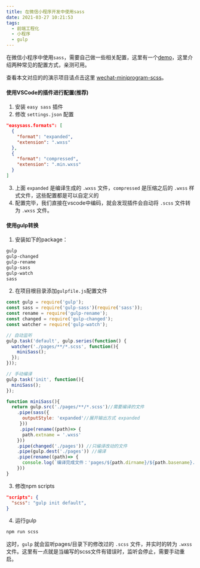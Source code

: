 ```yaml
---
title: 在微信小程序开发中使用sass
date: 2021-03-27 10:21:53
tags:
  - 前端工程化
  - 小程序
  - gulp
---
```


在微信小程序中使用`sass`，需要自己做一些相关配置，这里有一个[demo](https://github.com/yushengyuan1993/wechat-miniprogram-scss)，这里介绍两种常见的配置方式，亲测可用。

查看本文对应的的演示项目请点击这里 [wechat-miniprogram-scss](https://github.com/yushengyuan1993/wechat-miniprogram-scss)。

#### 使用VSCode的插件进行配置(推荐)
1. 安装 `easy sass` 插件
2. 修改 `settings.json` 配置
```json
"easysass.formats": [
  {
    "format": "expanded",
    "extension": ".wxss"
  },
  {
    "format": "compressed",
    "extension": ".min.wxss"
  }
]
```
3. 上面 `expanded` 是编译生成的 `.wxss` 文件，`compressed` 是压缩之后的 `.wxss` 样式文件，这些配置都是可以自定义的
4. 配置完毕，我们直接在vscode中编码，就会发现插件会自动将 `.scss` 文件转为 `.wxss` 文件。

#### 使用gulp转换
1. 安装如下的package：
```sh
gulp
gulp-changed
gulp-rename
gulp-sass
gulp-watch
sass
```
2. 在项目根目录添加`gulpfile.js`配置文件
```js
const gulp = require('gulp');
const sass = require('gulp-sass')(require('sass'));
const rename = require('gulp-rename');
const changed = require('gulp-changed');
const watcher = require('gulp-watch');

// 自动监听
gulp.task('default', gulp.series(function() {
  watcher('./pages/**/*.scss', function(){
    miniSass();
  });
}));

// 手动编译
gulp.task('init', function(){
  miniSass();
});

function miniSass(){
  return gulp.src('./pages/**/*.scss')//需要编译的文件
    .pipe(sass({
      outputStyle: 'expanded'//展开输出方式 expanded
     }))
     .pipe(rename((path)=> {
      path.extname = '.wxss'
    }))
    .pipe(changed('./pages')) //只编译改动的文件
    .pipe(gulp.dest('./pages')) //编译
    .pipe(rename((path)=> {
      console.log(`编译完成文件：'pages/${path.dirname}/${path.basename}.scss'`)
    }))
}
```
3. 修改npm scripts
```json
"scripts": {
  "scss": "gulp init default",
}
```
4. 运行gulp
```sh
npm run scss
```
这时，`gulp` 就会监听pages/目录下的修改过的 `.scss` 文件，并实时的转为 `.wxss` 文件。这里有一点就是当编写的scss文件有错误时，监听会停止，需要手动重启。